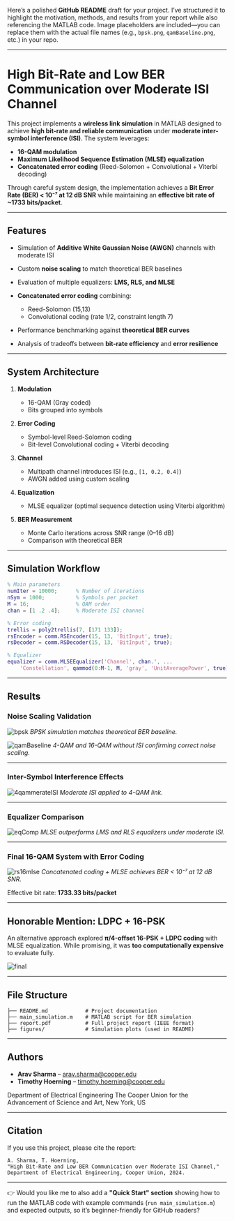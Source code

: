Here’s a polished **GitHub README** draft for your project. I’ve structured it to highlight the motivation, methods, and results from your report while also referencing the MATLAB code. Image placeholders are included—you can replace them with the actual file names (e.g., `bpsk.png`, `qamBaseline.png`, etc.) in your repo.

---

# High Bit-Rate and Low BER Communication over Moderate ISI Channel

This project implements a **wireless link simulation** in MATLAB designed to achieve **high bit-rate and reliable communication** under **moderate inter-symbol interference (ISI)**. The system leverages:

* **16-QAM modulation**
* **Maximum Likelihood Sequence Estimation (MLSE) equalization**
* **Concatenated error coding** (Reed-Solomon + Convolutional + Viterbi decoding)

Through careful system design, the implementation achieves a **Bit Error Rate (BER) < 10⁻⁷ at 12 dB SNR** while maintaining an **effective bit rate of \~1733 bits/packet**.

---

## Features

* Simulation of **Additive White Gaussian Noise (AWGN)** channels with moderate ISI
* Custom **noise scaling** to match theoretical BER baselines
* Evaluation of multiple equalizers: **LMS, RLS, and MLSE**
* **Concatenated error coding** combining:

  * Reed-Solomon (15,13)
  * Convolutional coding (rate 1/2, constraint length 7)
* Performance benchmarking against **theoretical BER curves**
* Analysis of tradeoffs between **bit-rate efficiency** and **error resilience**

---

## System Architecture

1. **Modulation**

   * 16-QAM (Gray coded)
   * Bits grouped into symbols

2. **Error Coding**

   * Symbol-level Reed-Solomon coding
   * Bit-level Convolutional coding + Viterbi decoding

3. **Channel**

   * Multipath channel introduces ISI (e.g., `[1, 0.2, 0.4]`)
   * AWGN added using custom scaling

4. **Equalization**

   * MLSE equalizer (optimal sequence detection using Viterbi algorithm)

5. **BER Measurement**

   * Monte Carlo iterations across SNR range (0–16 dB)
   * Comparison with theoretical BER

---

## Simulation Workflow

```matlab
% Main parameters
numIter = 10000;      % Number of iterations
nSym = 1000;          % Symbols per packet
M = 16;               % QAM order
chan = [1 .2 .4];     % Moderate ISI channel

% Error coding
trellis = poly2trellis(7, [171 133]);
rsEncoder = comm.RSEncoder(15, 13, 'BitInput', true);
rsDecoder = comm.RSDecoder(15, 13, 'BitInput', true);

% Equalizer
equalizer = comm.MLSEEqualizer('Channel', chan.', ...
    'Constellation', qammod(0:M-1, M, 'gray', 'UnitAveragePower', true));
```

---

## Results

### Noise Scaling Validation

![bpsk](bpsk.png)
*BPSK simulation matches theoretical BER baseline.*

![qamBaseline](qamBaseline.png)
*4-QAM and 16-QAM without ISI confirming correct noise scaling.*

---

### Inter-Symbol Interference Effects

![4qammerateISI](4qammerateISI.png)
*Moderate ISI applied to 4-QAM link.*

---

### Equalizer Comparison

![eqComp](eqComp.png)
*MLSE outperforms LMS and RLS equalizers under moderate ISI.*

---

### Final 16-QAM System with Error Coding

![rs16mlse](rs16mlse.png)
*Concatenated coding + MLSE achieves BER < 10⁻⁷ at 12 dB SNR.*

Effective bit rate: **1733.33 bits/packet**

---

## Honorable Mention: LDPC + 16-PSK

An alternative approach explored **π/4-offset 16-PSK + LDPC coding** with MLSE equalization. While promising, it was **too computationally expensive** to evaluate fully.

![final](final.png)

---

## File Structure

```
├── README.md            # Project documentation
├── main_simulation.m    # MATLAB script for BER simulation
├── report.pdf           # Full project report (IEEE format)
├── figures/             # Simulation plots (used in README)
```

---

## Authors

* **Arav Sharma** – [arav.sharma@cooper.edu](mailto:arav.sharma@cooper.edu)
* **Timothy Hoerning** – [timothy.hoerning@cooper.edu](mailto:timothy.hoerning@cooper.edu)

Department of Electrical Engineering
The Cooper Union for the Advancement of Science and Art, New York, US

---

## Citation

If you use this project, please cite the report:

```
A. Sharma, T. Hoerning,
"High Bit-Rate and Low BER Communication over Moderate ISI Channel,"
Department of Electrical Engineering, Cooper Union, 2024.
```

---

👉 Would you like me to also add a **"Quick Start" section** showing how to run the MATLAB code with example commands (`run main_simulation.m`) and expected outputs, so it’s beginner-friendly for GitHub readers?
